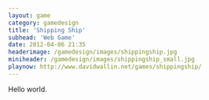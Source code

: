 ```yaml
---
layout: game
category: gamedesign
title: 'Shipping Ship'
subhead: 'Web Game'
date: 2012-04-06 21:35
headerimage: /gamedesign/images/shippingship.jpg
miniheader: /gamedesign/images/shippingship_small.jpg
playnow: http://www.davidwallin.net/games/shippingship/
---
```


Hello world.


